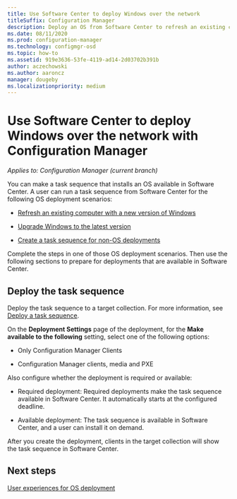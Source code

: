 ```yaml
---
title: Use Software Center to deploy Windows over the network
titleSuffix: Configuration Manager
description: Deploy an OS from Software Center to refresh an existing computer with a new version of Windows or to upgrade Windows to the latest version.
ms.date: 08/11/2020
ms.prod: configuration-manager
ms.technology: configmgr-osd
ms.topic: how-to
ms.assetid: 919e3636-53fe-4119-ad14-2d03702b391b
author: aczechowski
ms.author: aaroncz
manager: dougeby
ms.localizationpriority: medium
---
```


# Use Software Center to deploy Windows over the network with Configuration Manager

*Applies to: Configuration Manager (current branch)*

You can make a task sequence that installs an OS available in Software Center. A user can run a task sequence from Software Center for the following OS deployment scenarios:

- [Refresh an existing computer with a new version of Windows](refresh-an-existing-computer-with-a-new-version-of-windows.md)

- [Upgrade Windows to the latest version](upgrade-windows-to-the-latest-version.md)

- [Create a task sequence for non-OS deployments](create-a-task-sequence-for-non-operating-system-deployments.md)

Complete the steps in one of those OS deployment scenarios. Then use the following sections to prepare for deployments that are available in Software Center.

## <a name="BKMK_Deploy"></a> Deploy the task sequence

Deploy the task sequence to a target collection. For more information, see [Deploy a task sequence](deploy-a-task-sequence.md).

On the **Deployment Settings** page of the deployment, for the **Make available to the following** setting, select one of the following options:

- Only Configuration Manager Clients

- Configuration Manager clients, media and PXE

Also configure whether the deployment is required or available:

- Required deployment: Required deployments make the task sequence available in Software Center. It automatically starts at the configured deadline.

- Available deployment: The task sequence is available in Software Center, and a user can install it on demand.

After you create the deployment, clients in the target collection will show the task sequence in Software Center.

## Next steps

[User experiences for OS deployment](../understand/user-experience.md#software-center)
